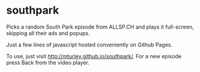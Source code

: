 southpark
=========

Picks a random South Park episode from ALLSP.CH and plays it full-screen, skipping all their ads and popups.

Just a few lines of javascript hosted conveniently on Github Pages.

To use, just visit http://mturley.github.io/southpark/.  For a new episode press Back from the video player.
